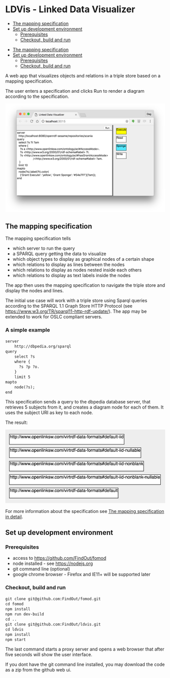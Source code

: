 # LDVis - Linked Data Visualizer

<!-- START doctoc generated TOC please keep comment here to allow auto update -->
<!-- DON'T EDIT THIS SECTION, INSTEAD RE-RUN doctoc TO UPDATE -->
<!-- END doctoc generated TOC please keep comment here to allow auto update -->

- [The mapping specification](#the-mapping-specification)
- [Set up development environment](#set-up-development-environment)
  - [Prerequisites](#prerequisites)
  - [Checkout, build and run](#checkout-build-and-run)

<!-- END doctoc generated TOC please keep comment here to allow auto update -->

- [The mapping specification](#the-mapping-specification)
- [Set up development environment](#set-up-development-environment)
  - [Prerequisites](#prerequisites)
  - [Checkout, build and run](#checkout-build-and-run)

<!-- END doctoc generated TOC please keep comment here to allow auto update -->

A web app that visualizes objects and relations in a triple store based on a mapping specification.

The user enters a specification and clicks Run to render a diagram according to the specification.

![Linked Data Visualizer window](docs/ldvis-window.png)

## The mapping specification

The mapping specification tells

- which server to run the query
- a SPARQL query getting the data to visualize
- which object types to display as graphical nodes of a certain shape
- which relations to display as lines between the nodes
- which relations to display as nodes nested inside each others
- which relations to display as text labels inside the nodes

The app then uses the mapping specification to navigate the triple store and display the nodes and lines.

The initial use case will work with a triple store using Sparql queries according to the SPARQL 1.1 Graph Store HTTP Protocol (see https://www.w3.org/TR/sparql11-http-rdf-update/).
The app may be extended to work for OSLC compliant servers.

### A simple example

```
server
    http://dbpedia.org/sparql
query
    select ?s
    where {
      ?s ?p ?o.
    }
    limit 5
mapto
    node(?s);
end
```
This specification sends a query to the dbpedia database server, that retrieves 5 subjects from it, and creates a diagram node for each of them. It uses the subject URI as key to each node.

The result:

![example diagram](docs/example-diagram.png)

For more information about the specification see [The mapping specification in detail](docs/spec-details.md).

## Set up development environment

### Prerequisites

- access to https://github.com/FindOut/fomod
- node installed - see https://nodejs.org
- git command line (optional)
- google chrome browser - Firefox and IE11+ will be supported later

### Checkout, build and run

```
git clone git@github.com:FindOut/fomod.git
cd fomod
npm install
npm run dev-build
cd ..
git clone git@github.com:FindOut/ldvis.git
cd ldvis
npm install
npm start
```
The last command starts a proxy server and opens a web browser that after five seconds will show the user interface.

If you dont have the git command line installed, you may download the code as a zip from the github web ui.
